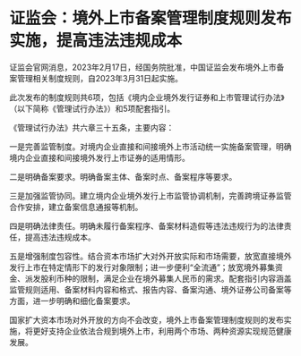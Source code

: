 # 证监会：境外上市备案管理制度规则发布实施，提高违法违规成本

证监会官网消息，2023年2月17日，经国务院批准，中国证监会发布境外上市备案管理相关制度规则，自2023年3月31日起实施。

此次发布的制度规则共6项，包括《境内企业境外发行证券和上市管理试行办法》（以下简称《管理试行办法》）和5项配套指引。

《管理试行办法》共六章三十五条，主要内容：

一是完善监管制度。对境内企业直接和间接境外上市活动统一实施备案管理，明确境内企业直接和间接境外发行上市证券的适用情形。

二是明确备案要求。明确备案主体、备案时点、备案程序等要求。

三是加强监管协同。建立境内企业境外发行上市监管协调机制，完善跨境证券监管合作安排，建立备案信息通报等机制。

四是明确法律责任。明确未履行备案程序、备案材料造假等违法违规行为的法律责任，提高违法违规成本。

五是增强制度包容性。结合资本市场扩大对外开放实际和市场需要，放宽直接境外发行上市在特定情形下的发行对象限制；进一步便利“全流通”；放宽境外募集资金、派发股利币种的限制，满足企业在境外募集人民币的需求。配套指引内容涵盖监管规则适用、备案材料内容和格式、报告内容、备案沟通、境外证券公司备案等方面，进一步明确和细化备案要求。

国家扩大资本市场对外开放的方向不会改变，境外上市备案管理制度规则的发布实施，将更好支持企业依法合规到境外上市，利用两个市场、两种资源实现规范健康发展。

